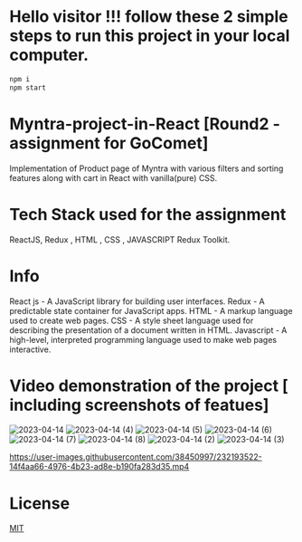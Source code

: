 # Hello visitor !!! follow these 2 simple steps to run this project in your local computer.
```bash
npm i
npm start
```


# Myntra-project-in-React [Round2 -assignment for GoComet]
Implementation of Product page of Myntra with various filters and sorting features along with cart  in React with vanilla(pure) CSS.

# Tech Stack used for the assignment
ReactJS, Redux , HTML , CSS , JAVASCRIPT
Redux Toolkit.

# Info
React js -  A JavaScript library for building user interfaces.
Redux - A predictable state container for JavaScript apps.
HTML - A markup language used to create web pages.
CSS - A style sheet language used for describing the presentation of a document written in HTML.
Javascript - A high-level, interpreted programming language used to make web pages interactive.

# Video demonstration of the project [ including screenshots of featues]

![2023-04-14](https://user-images.githubusercontent.com/38450997/232190507-95a193ee-c57a-4a17-a920-24aebfdb8363.png)
![2023-04-14 (4)](https://user-images.githubusercontent.com/38450997/232190562-d544863d-af52-4d84-a0d8-a8942e2f15a4.png)
![2023-04-14 (5)](https://user-images.githubusercontent.com/38450997/232190564-952c1692-0391-43d6-ba02-f4bc89c9fbef.png)
![2023-04-14 (6)](https://user-images.githubusercontent.com/38450997/232190566-d3afb2eb-4938-4108-82dc-2de51860c1b5.png)
![2023-04-14 (7)](https://user-images.githubusercontent.com/38450997/232190567-e30e4c07-432a-42d6-b5e9-9c1585940ce9.png)
![2023-04-14 (8)](https://user-images.githubusercontent.com/38450997/232190568-26f538d6-0b92-432f-abe9-d2232377a587.png)
![2023-04-14 (2)](https://user-images.githubusercontent.com/38450997/232190569-8ed13907-1513-4219-8d48-4e714f4ed556.png)
![2023-04-14 (3)](https://user-images.githubusercontent.com/38450997/232190570-8dee853f-67f7-4856-bec3-32ec3fbf41df.png)

https://user-images.githubusercontent.com/38450997/232193522-14f4aa66-4976-4b23-ad8e-b190fa283d35.mp4

# License
[MIT](https://choosealicense.com/licenses/mit/)





